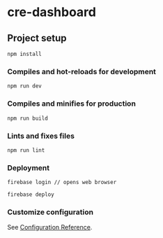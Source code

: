 # cre-dashboard

## Project setup
```
npm install
```

### Compiles and hot-reloads for development
```
npm run dev
```

### Compiles and minifies for production
```
npm run build
```

### Lints and fixes files
```
npm run lint
```

### Deployment
```
firebase login // opens web browser

firebase deploy
```

### Customize configuration
See [Configuration Reference](https://cli.vuejs.org/config/).
